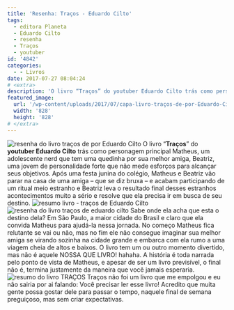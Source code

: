 ```yaml
---
title: 'Resenha: Traços - Eduardo Cilto'
tags:
  - editora Planeta
  - Eduardo Cilto
  - resenha
  - Traços
  - youtuber
id: '4842'
categories:
  - - Livros
date: 2017-07-27 08:04:24
# <extra>
description: 'O livro “Traços” do youtuber Eduardo Cilto trás como personagem principal Matheus, um adolescente nerd que tem uma quedinha por sua melhor amiga, Beatriz, uma jovem de personalidade forte que não mede esforços para alcançar seus objetivos. Após uma festa junina do colégio, Matheus e Beatriz vão parar na casa de uma amiga – que se diz bruxa – e acabam participando de um ritual meio estranho e Beatriz leva o resultado final desses estranhos acontecimentos muito a sério e resolve que ela precisa ir em busca de seu destino. Sabe onde ela acha que esta o destino dela? Em São Paulo, a maior cidade do Brasil e claro que ela convida Matheus para ajudá-la nessa jornada. No começo Matheus fica relutante se vai ou não, mas no fim ele não consegue imaginar sua melhor amiga se virando sozinha na &hellip;'
featured_image: 
  url: '/wp-content/uploads/2017/07/capa-livro-traços-de-por-Eduardo-Cilto.jpg'
  width: '828'
  height: '828'
# </extra>
---
```


![resenha do livro traços de por Eduardo Cilto](/wp-content/uploads/2017/07/capa-livro-traços-de-por-Eduardo-Cilto.jpg) O livro “**Traços**” do **youtuber Eduardo Cilto** trás como personagem principal Matheus, um adolescente nerd que tem uma quedinha por sua melhor amiga, Beatriz, uma jovem de personalidade forte que não mede esforços para alcançar seus objetivos. Após uma festa junina do colégio, Matheus e Beatriz vão parar na casa de uma amiga – que se diz bruxa – e acabam participando de um ritual meio estranho e Beatriz leva o resultado final desses estranhos acontecimentos muito a sério e resolve que ela precisa ir em busca de seu destino. ![resumo livro - traços de Eduardo Cilto](/wp-content/uploads/2017/07/páginas-do-livro-traços-de-eduardo-cilto.jpg) ![resenha do livro traços de eduardo cilto](/wp-content/uploads/2017/07/contra-capa-do-livro-traços.jpg) Sabe onde ela acha que esta o destino dela? Em São Paulo, a maior cidade do Brasil e claro que ela convida Matheus para ajudá-la nessa jornada. No começo Matheus fica relutante se vai ou não, mas no fim ele não consegue imaginar sua melhor amiga se virando sozinha na cidade grande e embarca com ela rumo a uma viagem cheia de altos e baixos. O livro tem um ou outro momento divertido, mas não é aquele NOSSA QUE LIVRO! hahaha. A história é toda narrada pelo ponto de vista de Matheus, e apesar de ser um livro previsível, o final não é, termina justamente da maneira que você jamais esperaria. ![resumo do livro TRAÇOS](/wp-content/uploads/2017/07/resenha-do-livro-traços-de-eduardo-cilto.jpg) Traços não foi um livro que me empolgou e eu não sairia por ai falando: Você precisar ler esse livro! Acredito que muita gente possa gostar dele para passar o tempo, naquele final de semana preguiçoso, mas sem criar expectativas.
